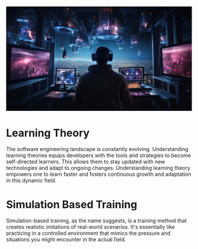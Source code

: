 ![banner](images/2.jpg)
# Learning Theory

The software engineering landscape is constantly evolving. Understanding learning theories equips developers with the tools and strategies to become self-directed learners. This allows them to stay updated with new technologies and adapt to ongoing changes. Understanding learning theory empowers one to learn faster and fosters continuous growth and adaptation in this dynamic field.

# Simulation Based Training

Simulation-based training, as the name suggests, is a training method that creates realistic imitations of real-world scenarios. It's essentially like practicing in a controlled environment that mimics the pressure and situations you might encounter in the actual field.


